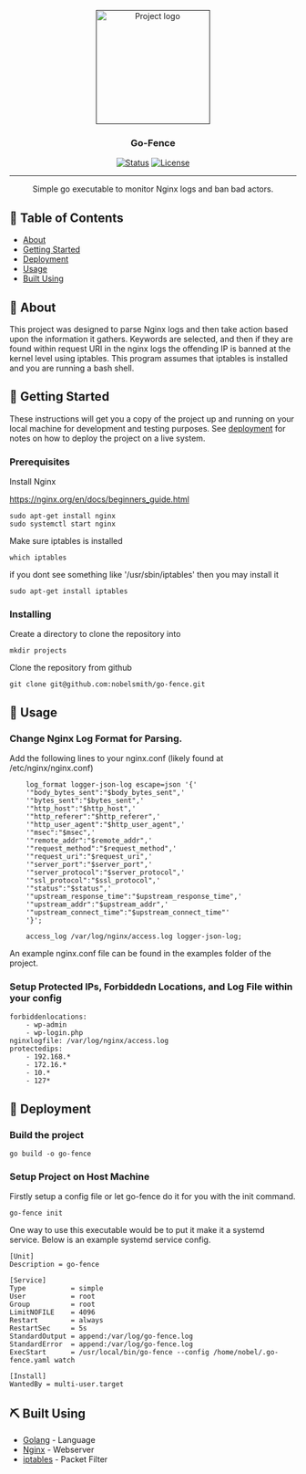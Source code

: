 <p align="center">
  <a href="" rel="noopener">
 <img width=200px height=200px src="https://i.imgur.com/6wj0hh6.jpg" alt="Project logo"></a>
</p>

<h3 align="center">Go-Fence</h3>

<div align="center">

[![Status](https://img.shields.io/badge/status-active-success.svg)]()
[![License](https://img.shields.io/badge/license-MIT-blue.svg)](/LICENSE)

</div>

---

<p align="center"> Simple go executable to monitor Nginx logs and ban bad actors.
    <br> 
</p>

## 📝 Table of Contents

- [About](#about)
- [Getting Started](#getting_started)
- [Deployment](#deployment)
- [Usage](#usage)
- [Built Using](#built_using)


## 🧐 About <a name = "about"></a>

This project was designed to parse Nginx logs and then take action based upon the information it gathers. Keywords are selected, and then if they are found within request URI in the nginx logs the offending IP is banned at the kernel level using iptables. This program assumes that iptables is installed and you are running a bash shell.

## 🏁 Getting Started <a name = "getting_started"></a>

These instructions will get you a copy of the project up and running on your local machine for development and testing purposes. See [deployment](#deployment) for notes on how to deploy the project on a live system.

### Prerequisites

Install Nginx

https://nginx.org/en/docs/beginners_guide.html

```
sudo apt-get install nginx
sudo systemctl start nginx
```

Make sure iptables is installed

```
which iptables
```
if you dont see something like '/usr/sbin/iptables' then you may install it

```
sudo apt-get install iptables
```
### Installing

Create a directory to clone the repository into

```
mkdir projects
```

Clone the repository from github
```
git clone git@github.com:nobelsmith/go-fence.git
```

## 🎈 Usage <a name="usage"></a>

### Change Nginx Log Format for Parsing.

Add the following lines to your nginx.conf (likely found at /etc/nginx/nginx.conf)

```
	log_format logger-json-log escape=json '{'
	'"body_bytes_sent":"$body_bytes_sent",'
	'"bytes_sent":"$bytes_sent",'
	'"http_host":"$http_host",'
	'"http_referer":"$http_referer",'
	'"http_user_agent":"$http_user_agent",'
	'"msec":"$msec",'
	'"remote_addr":"$remote_addr",'
	'"request_method":"$request_method",'
	'"request_uri":"$request_uri",'
	'"server_port":"$server_port",'
	'"server_protocol":"$server_protocol",'
	'"ssl_protocol":"$ssl_protocol",'
	'"status":"$status",'
	'"upstream_response_time":"$upstream_response_time",'
	'"upstream_addr":"$upstream_addr",'
	'"upstream_connect_time":"$upstream_connect_time"'
	'}';

	access_log /var/log/nginx/access.log logger-json-log;
```
An example nginx.conf file can be found in the examples folder of the project.

### Setup Protected IPs, Forbiddedn Locations, and Log File within your config

```
forbiddenlocations:
    - wp-admin
    - wp-login.php
nginxlogfile: /var/log/nginx/access.log
protectedips:
    - 192.168.*
    - 172.16.*
    - 10.*
    - 127*
```

## 🚀 Deployment <a name = "deployment"></a>

### Build the project
```
go build -o go-fence
```

### Setup Project on Host Machine

Firstly setup a config file or let go-fence do it for you with the init command.
```
go-fence init
```

One way to use this executable would be to put it make it a systemd service. 
Below is an example systemd service config.
```
[Unit]
Description = go-fence

[Service]
Type           = simple
User           = root
Group          = root
LimitNOFILE    = 4096
Restart        = always
RestartSec     = 5s
StandardOutput = append:/var/log/go-fence.log
StandardError  = append:/var/log/go-fence.log
ExecStart      = /usr/local/bin/go-fence --config /home/nobel/.go-fence.yaml watch

[Install]
WantedBy = multi-user.target
```
## ⛏️ Built Using <a name = "built_using"></a>

- [Golang](https://go.dev/) - Language
- [Nginx](https://nginx.org/en/) - Webserver
- [iptables](https://www.netfilter.org/projects/iptables/index.html) - Packet Filter
